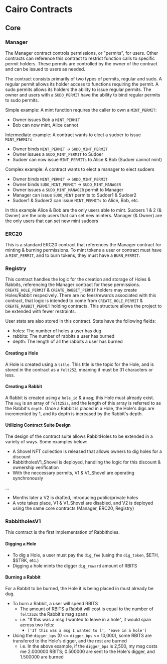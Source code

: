 # Cairo Contracts

## Core

### Manager

The Manager contract controls permissions, or "permits", for users. Other contracts can reference this contract to restrict function calls to specific permit holders. These permits are controlled by the owner of the contract and can be issued to users as needed.

The contract consists primarily of two types of permits, regular and sudo. A regular permit allows its holder access to functions requiring the permit. A sudo permits allows its holders the ability to issue regular permits. The owner and users with a `SUDO_PERMIT` have the ability to bind regular permits to sudo permits.

Simple example: A mint function requires the caller to own a `MINT_PERMIT`:

- Owner issues Bob a `MINT_PERMIT`
- Bob can now mint, Alice cannot

Intermediate example: A contract wants to elect a sudoer to issue `MINT_PERMITs`

- Owner binds `MINT_PERMIT` -> `SUDO_MINT_PERMIT`
- Owner issues a `SUDO_MINT_PERMIT` to Sudoer
- Sudoer can now issue `MINT_PERMITs` to Alice & Bob (Sudoer cannot mint)

Complex example: A contract wants to elect a manager to elect sudoers

- Owner binds `MINT_PERMIT` -> `SUDO_MINT_PERMIT`
- Owner binds `SUDO_MINT_PERMIT` -> `SUDO_MINT_MANAGER`
- Owner issues a `SUDO_MINT_MANAGER` permit to Manager
- Manager can issue `SUDO_MINT` permits to Sudoer1 & Sudoer2
- Sudoer1 & Sudoer2 can issue `MINT_PERMITs` to Alice, Bob, etc.

In this example Alice & Bob are the only users able to mint. Sudoers 1 & 2 (& Owner) are the only users that can set new minters. Manager (& Owner) are the only users that can set new mint sudoers

### ERC20

This is a standard ERC20 contract that references the Manager contract for minting & burning permissions. To mint tokens a user or contract must have a `MINT_PERMIT`, and to burn tokens, they must have a `BURN_PERMIT`.

### Registry

This contract handles the logic for the creation and storage of Holes & Rabbits, referencing the Manager contract for these permissions. `CREATE_HOLE_PERMIT` & `CREATE_RABBIT_PERMIT` holders may create Holes/Rabbit respecively. There are no fees/rewards associated with this contract, that logic is intended to come from `CREATE_HOLE_PERMIT` & `CREATE_RABBIT_PERMIT` holding contracts. This structure allows the project to be extended with fewer restraints.

User stats are also stored in this contract. Stats have the following fields:

- holes: The number of holes a user has dug
- rabbits: The number of rabbits a user has burned
- depth: The length of all the rabbits a user has burned

#### Creating a Hole

A Hole is created using a `title`. This title is the topic for the Hole, and is stored in the contract as a `felt252`, meaning it must be 31 characters or less.

#### Creating a Rabbit

A Rabbit is created using a `hole_id` & a `msg`; this Hole must already exist. The `msg` is an array of `felt252s`, and the length of this array is referred to as the Rabbit's `depth`. Once a Rabbit is placed in a Hole, the Hole's digs are incremented by 1, and its depth is increased by the Rabbit's depth.

#### Utilizing Contract Suite Design

The design of the contract suite allows RabbitHoles to be extended in a variety of ways. Some examples below:

- A Shovel NFT collection is released that allows owners to dig holes for a discount
- RabbitholesV1_Shovel is deployed, handling the logic for this discount & ownership verification
- With the neccessary permits, V1 & V1_Shovel are operating synchronously

...

- Months later a V2 is drafted, introducing public/private holes
- A vote takes place, V1 & V1_Shovel are disabled, and V2 is deployed using the same core contracts (Manager, ERC20, Registry)

### RabbitholesV1

This contract is the first implementation of Rabbitholes.

#### Digging a Hole

- To dig a Hole, a user must pay the `dig_fee` (using the `dig_token`, $ETH, $STRK, etc.)
- Digging a hole mints the digger `dig_reward` amount of RBITS

#### Burning a Rabbit

For a Rabbit to be burned, the Hole it is being placed in must already be dug.

- To burn a Rabbit, a user will spend RBITS
  - The amount of RBITS a Rabbit will cost is equal to the number of `felt252s` the Rabbit's msg spans
  - i.e. "If this was a msg I wanted to leave in a hole", it would span across two felts:
    - `['If this was a msg I wanted to l', 'eave in a hole']`
- Using the `digger_bps` (0 <= `digger_bps` <= 10,000), some RBITS are transfered to the Hole's digger, and the rest are burned
  - i.e. In the above example, if the `digger_bps` is 2,500, my msg costs me 2.000000 RBITS; 0.500000 are sent to the Hole's digger, and 1.500000 are burned
